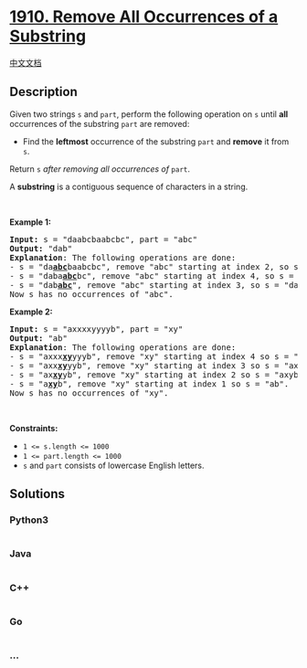 # [1910. Remove All Occurrences of a Substring](https://leetcode.com/problems/remove-all-occurrences-of-a-substring)

[中文文档](/solution/1900-1999/1910.Remove%20All%20Occurrences%20of%20a%20Substring/README.md)

## Description

<p>Given two strings <code>s</code> and <code>part</code>, perform the following operation on <code>s</code> until <strong>all</strong> occurrences of the substring <code>part</code> are removed:</p>

<ul>
	<li>Find the <strong>leftmost</strong> occurrence of the substring <code>part</code> and <strong>remove</strong> it from <code>s</code>.</li>
</ul>

<p>Return <code>s</code><em> after removing all occurrences of </em><code>part</code>.</p>

<p>A <strong>substring</strong> is a contiguous sequence of characters in a string.</p>

<p>&nbsp;</p>
<p><strong class="example">Example 1:</strong></p>

<pre>
<strong>Input:</strong> s = &quot;daabcbaabcbc&quot;, part = &quot;abc&quot;
<strong>Output:</strong> &quot;dab&quot;
<strong>Explanation</strong>: The following operations are done:
- s = &quot;da<strong><u>abc</u></strong>baabcbc&quot;, remove &quot;abc&quot; starting at index 2, so s = &quot;dabaabcbc&quot;.
- s = &quot;daba<strong><u>abc</u></strong>bc&quot;, remove &quot;abc&quot; starting at index 4, so s = &quot;dababc&quot;.
- s = &quot;dab<strong><u>abc</u></strong>&quot;, remove &quot;abc&quot; starting at index 3, so s = &quot;dab&quot;.
Now s has no occurrences of &quot;abc&quot;.
</pre>

<p><strong class="example">Example 2:</strong></p>

<pre>
<strong>Input:</strong> s = &quot;axxxxyyyyb&quot;, part = &quot;xy&quot;
<strong>Output:</strong> &quot;ab&quot;
<strong>Explanation</strong>: The following operations are done:
- s = &quot;axxx<strong><u>xy</u></strong>yyyb&quot;, remove &quot;xy&quot; starting at index 4 so s = &quot;axxxyyyb&quot;.
- s = &quot;axx<strong><u>xy</u></strong>yyb&quot;, remove &quot;xy&quot; starting at index 3 so s = &quot;axxyyb&quot;.
- s = &quot;ax<strong><u>xy</u></strong>yb&quot;, remove &quot;xy&quot; starting at index 2 so s = &quot;axyb&quot;.
- s = &quot;a<strong><u>xy</u></strong>b&quot;, remove &quot;xy&quot; starting at index 1 so s = &quot;ab&quot;.
Now s has no occurrences of &quot;xy&quot;.
</pre>

<p>&nbsp;</p>
<p><strong>Constraints:</strong></p>

<ul>
	<li><code>1 &lt;= s.length &lt;= 1000</code></li>
	<li><code>1 &lt;= part.length &lt;= 1000</code></li>
	<li><code>s</code>​​​​​​ and <code>part</code> consists of lowercase English letters.</li>
</ul>


## Solutions

<!-- tabs:start -->

### **Python3**

```python

```

### **Java**

```java

```

### **C++**

```cpp

```

### **Go**

```go

```

### **...**

```

```

<!-- tabs:end -->